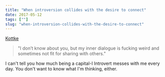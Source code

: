 ```yaml
---
title: "When introversion collides with the desire to connect"
date: 2017-05-12
tags: [""]
slug: "when-introversion-collides-with-the-desire-to-connect"
---
```


[Kottke][1]

> "I don’t know about you, but my inner dialogue is fucking weird and sometimes not fit for sharing with others."

I can't tell you how much being a capital-I Introvert messes with me every day. You don't want to know what I'm thinking, either.

 [1]: http://kottke.org/17/05/when-introversion-collides-with-the-desire-to-connect
